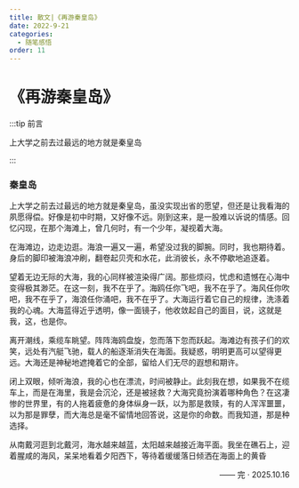 ```yaml
---
title: 散文|《再游秦皇岛》
date: 2022-9-21
categories:
  - 随笔感悟
order: 11
---
```


# 《再游秦皇岛》

:::tip 前言

上大学之前去过最远的地方就是秦皇岛

:::

### 秦皇岛

上大学之前去过最远的地方就是秦皇岛，虽没实现出省的愿望，但还是让我看海的夙愿得偿。好像是初中时期，又好像不远。刚到这来，是一股难以诉说的情感。回忆闪现，在那个海滩上，曾几何时，有一个少年，凝视着大海。

在海滩边，边走边逛。海浪一遍又一遍，希望没过我的脚腕。同时，我也期待着。身后的脚印被海浪冲刷，翻卷起贝壳和水花，此消彼长，永不停歇地追逐着。

望着无边无际的大海，我的心同样被渲染得广阔。那些烦闷，忧虑和遗憾在心海中变得极其渺茫。在这一刻，我不在乎了。海鸥任你飞吧，我不在乎了。海风任你吹吧，我不在乎了，海浪任你涌吧，我不在乎了。大海运行着它自己的规律，洗涤着我的心魂。大海蓝得近乎透明，像一面镜子，他收敛起自己的面目，说，这就是我，这，也是你。

离开潮线，乘缆车眺望。阵阵海鸥盘旋，忽而落下忽而跃起。海滩边有孩子们的欢笑，远处有汽艇飞驰，载人的船逐渐消失在海面。我疑惑，明明更高可以望得更远。大海还是神秘地遮掩着它的全部，留给人们无尽的遐想和期许。

闭上双眼，倾听海浪，我的心也在漂流，时间被静止。此刻我在想，如果我不在缆车上，而是在海里，我是会沉沦，还是被拯救？大海究竟扮演着哪种角色？在这凄惨的世界里，有的人拖着疲惫的身体纵身一跃，以为那是救赎，有的人浑浑噩噩，以为那是罪孽，而大海总是毫不留情地回答说，这是你的命数。而我知道，那是种选择。

从南戴河逛到北戴河，海水越来越蓝，太阳越来越接近海平面。我坐在礁石上，迎着腥咸的海风，呆呆地看着夕阳西下，等待着缓缓落日倾洒在海面上的黄昏

 

<div class="div-right" >—— 完 · 2025.10.16</div >

<style>
.div-right{
text-align: right;
}
</style>



